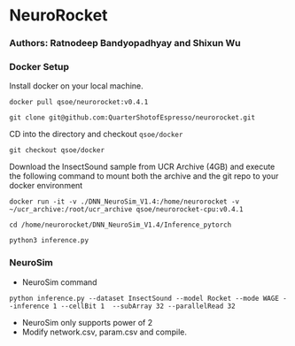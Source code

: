 # NeuroRocket
### Authors: Ratnodeep Bandyopadhyay and Shixun Wu

### Docker Setup
Install docker on your local machine.

```
docker pull qsoe/neurorocket:v0.4.1
```

```
git clone git@github.com:QuarterShotofEspresso/neurorocket.git
```

CD into the directory and checkout `qsoe/docker`

```
git checkout qsoe/docker
```

Download the InsectSound sample from UCR Archive (4GB) and execute the following command to mount both the archive and the git repo to your docker environment

```
docker run -it -v ./DNN_NeuroSim_V1.4:/home/neurorocket -v ~/ucr_archive:/root/ucr_archive qsoe/neurorocket-cpu:v0.4.1
```

```
cd /home/neurorocket/DNN_NeuroSim_V1.4/Inference_pytorch
```

```
python3 inference.py
```

### NeuroSim

- NeuroSim command

```
python inference.py --dataset InsectSound --model Rocket --mode WAGE --inference 1 --cellBit 1  --subArray 32 --parallelRead 32 
```

- NeuroSim only supports power of 2
- Modify network.csv, param.csv and compile.
